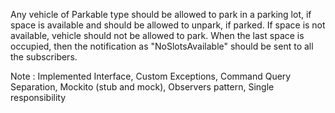 Any vehicle of Parkable type should be allowed to park in a parking lot, if space is available and should be allowed to unpark, if parked.
If space is not available, vehicle should not be allowed to park. When the last space is occupied, then the notification as "NoSlotsAvailable" should be sent to all the subscribers.

Note : Implemented 
Interface, 
Custom Exceptions, 
Command Query Separation,
Mockito (stub and mock),
Observers pattern,
Single responsibility 